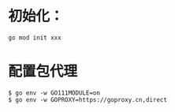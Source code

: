 # 初始化：
    go mod init xxx
# 配置包代理
    $ go env -w GO111MODULE=on
    $ go env -w GOPROXY=https://goproxy.cn,direct